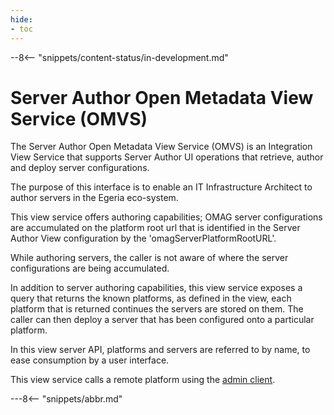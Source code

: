 ```yaml
---
hide:
- toc
---
```


<!-- SPDX-License-Identifier: CC-BY-4.0 -->
<!-- Copyright Contributors to the Egeria project. -->

--8<-- "snippets/content-status/in-development.md"
  
# Server Author Open Metadata View Service (OMVS)


The Server Author Open Metadata View Service (OMVS) is an Integration View Service that supports Server Author UI operations
that retrieve, author and deploy server configurations.

The purpose of this interface is to enable an IT Infrastructure Architect to author servers in the Egeria eco-system.


This view service offers authoring capabilities; OMAG server configurations are accumulated on the
platform root url that is identified in the Server Author View configuration by the 'omagServerPlatformRootURL'.

While authoring servers, the caller is  not aware of where the server configurations are being accumulated.

In addition to server authoring capabilities, this view service exposes a query that returns the known platforms,
as defined in the view, each platform that is returned continues the servers are stored on them. The caller can
then deploy a server that has been configured onto a particular platform.

In this view server API, platforms and servers are referred to by name, to ease consumption by a user interface.

This view service calls a remote platform using the [admin client](/services/admin-services/overview).

---8<-- "snippets/abbr.md"